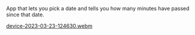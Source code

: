 App that lets you pick a date and tells you how many minutes have passed since that date.

[device-2023-03-23-124630.webm](https://user-images.githubusercontent.com/97079325/227275840-056b2125-1940-467d-8f59-bda57f0fd0f4.webm)
